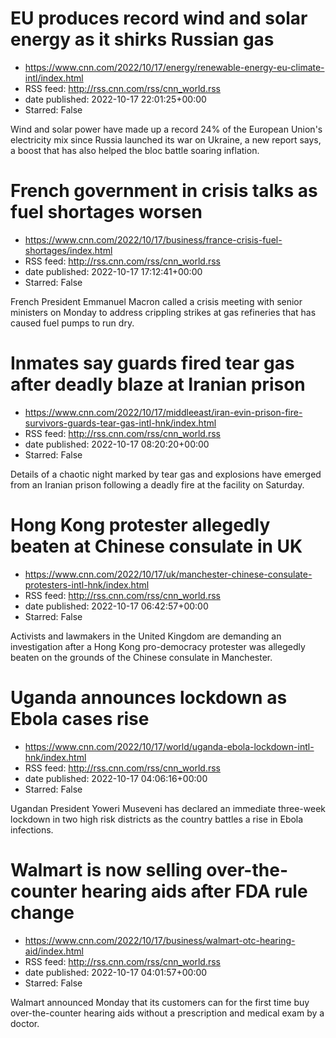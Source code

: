 # EU produces record wind and solar energy as it shirks Russian gas
 - https://www.cnn.com/2022/10/17/energy/renewable-energy-eu-climate-intl/index.html
 - RSS feed: http://rss.cnn.com/rss/cnn_world.rss
 - date published: 2022-10-17 22:01:25+00:00
 - Starred: False

Wind and solar power have made up a record 24% of the European Union's electricity mix since Russia launched its war on Ukraine, a new report says, a boost that has also helped the bloc battle soaring inflation.

# French government in crisis talks as fuel shortages worsen
 - https://www.cnn.com/2022/10/17/business/france-crisis-fuel-shortages/index.html
 - RSS feed: http://rss.cnn.com/rss/cnn_world.rss
 - date published: 2022-10-17 17:12:41+00:00
 - Starred: False

French President Emmanuel Macron called a crisis meeting with senior ministers on Monday to address crippling strikes at gas refineries that has caused fuel pumps to run dry.

# Inmates say guards fired tear gas after deadly blaze at Iranian prison
 - https://www.cnn.com/2022/10/17/middleeast/iran-evin-prison-fire-survivors-guards-tear-gas-intl-hnk/index.html
 - RSS feed: http://rss.cnn.com/rss/cnn_world.rss
 - date published: 2022-10-17 08:20:20+00:00
 - Starred: False

Details of a chaotic night marked by tear gas and explosions have emerged from an Iranian prison following a deadly fire at the facility on Saturday.

# Hong Kong protester allegedly beaten at Chinese consulate in UK
 - https://www.cnn.com/2022/10/17/uk/manchester-chinese-consulate-protesters-intl-hnk/index.html
 - RSS feed: http://rss.cnn.com/rss/cnn_world.rss
 - date published: 2022-10-17 06:42:57+00:00
 - Starred: False

Activists and lawmakers in the United Kingdom are demanding an investigation after a Hong Kong pro-democracy protester was allegedly beaten on the grounds of the Chinese consulate in Manchester.

# Uganda announces lockdown as Ebola cases rise
 - https://www.cnn.com/2022/10/17/world/uganda-ebola-lockdown-intl-hnk/index.html
 - RSS feed: http://rss.cnn.com/rss/cnn_world.rss
 - date published: 2022-10-17 04:06:16+00:00
 - Starred: False

Ugandan President Yoweri Museveni has declared an immediate three-week lockdown in two high risk districts as the country battles a rise in Ebola infections.

# Walmart is now selling over-the-counter hearing aids after FDA rule change
 - https://www.cnn.com/2022/10/17/business/walmart-otc-hearing-aid/index.html
 - RSS feed: http://rss.cnn.com/rss/cnn_world.rss
 - date published: 2022-10-17 04:01:57+00:00
 - Starred: False

Walmart announced Monday that its customers can for the first time buy over-the-counter hearing aids without a prescription and medical exam by a doctor.
